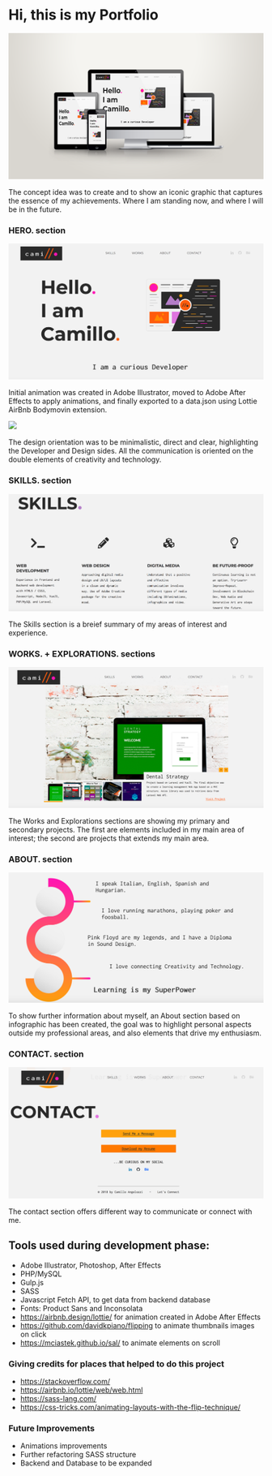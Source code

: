 # Hi, this is my Portfolio 

![image](images/readme_img/portfolioResponsiveShowcase.png)

The concept idea was to create and to show an iconic graphic that captures the essence of my achievements.
Where I am standing now, and where I will be in the future.

### HERO. section
![image](images/readme_img/home.png)

Initial animation was created in Adobe Illustrator, moved to Adobe After Effects to apply animations, and finally exported to a data.json using Lottie AirBnb Bodymovin extension.

![](images/readme_img/lottie.gif)

The design orientation was to be minimalistic, direct and clear, highlighting the Developer and Design sides.  All the communication is oriented on the double elements of creativity and technology.

### SKILLS. section
![image](images/readme_img/skills.png)

The Skills section is a breief summary of my areas of interest and experience.  

### WORKS. + EXPLORATIONS. sections
![image](images/readme_img/works.png)

The Works and Explorations sections are showing my primary and secondary projects.  The first are elements included in my main area of interest; the second are projects that extends my main area.  

### ABOUT. section
![image](images/readme_img/about.png)

To show further information about myself, an About section based on infographic has been created, the goal was to highlight personal aspects outside my professional areas, and also elements that drive my enthusiasm.

### CONTACT. section
![image](images/readme_img/contact.png)

The contact section offers different way to communicate or connect with me.

## Tools used during development phase:
- Adobe Illustrator, Photoshop, After Effects
- PHP/MySQL
- Gulp.js
- SASS
- Javascript Fetch API, to get data from backend database
- Fonts: Product Sans and Inconsolata
- https://airbnb.design/lottie/ for animation created in Adobe After Effects
- https://github.com/davidkpiano/flipping to animate thumbnails images on click
- https://mciastek.github.io/sal/ to animate elements on scroll


### Giving credits for places that helped to do this project

- https://stackoverflow.com/
- https://airbnb.io/lottie/web/web.html
- https://sass-lang.com/
- https://css-tricks.com/animating-layouts-with-the-flip-technique/


### Future Improvements
- Animations improvements
- Further refactoring SASS structure
- Backend and Database to be expanded